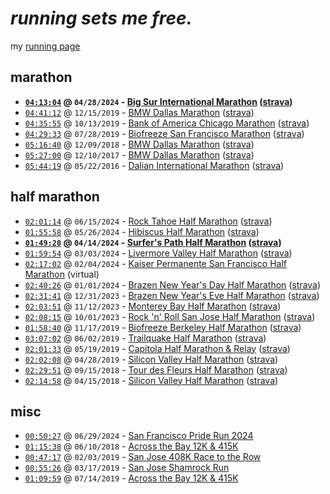 # _running sets me free._

my [running page](https://hanlhe.github.io/running_page/)

## marathon

- **[`04:13:04`](https://results.svetiming.com/big-sur/events/2024/big-sur-international-marathon/2020/entrant?share=1) @ `04/28/2024` - [Big Sur International Marathon](https://www.bigsurmarathon.org/) ([strava](https://www.strava.com/activities/11286020700))**
- [`04:41:12`](https://www.athlinks.com/event/20447/results/Event/898312/Course/1747466/Bib/293) @ `12/15/2019` - [BMW Dallas Marathon](https://www.rundallas.com/events/bmw-dallas-marathon-weekend/) ([strava](https://www.strava.com/activities/10850399377))
- [`04:35:55`](https://www.athlinks.com/event/96107/results/event/887431/course/1712925/bib/59820) @ `10/13/2019` - [Bank of America Chicago Marathon](https://chicagomarathon.com/) ([strava](https://www.strava.com/activities/10850375599))
- [`04:29:33`](https://www.athlinks.com/event/1403/results/Event/872627/Course/1654891/Bib/2636) @ `07/28/2019` - [Biofreeze San Francisco Marathon](https://www.thesfmarathon.com/) ([strava](https://www.strava.com/activities/10850321079))
- [`05:16:40`](https://www.athlinks.com/event/20447/results/Event/701326/Course/1141975/Bib/183) @ `12/09/2018` - [BMW Dallas Marathon](https://www.rundallas.com/events/bmw-dallas-marathon-weekend/) ([strava](https://www.strava.com/activities/10850199860))
- [`05:27:00`](https://www.athlinks.com/event/20447/results/Event/696876/Course/1135965/Bib/2296) @ `12/10/2017` - [BMW Dallas Marathon](https://www.rundallas.com/events/bmw-dallas-marathon-weekend/) ([strava](https://www.strava.com/activities/10850167421))
- [`05:44:19`](http://www.geexek.com/score/pscore?cGlkPTUyNzA3ODcmY2lkPTc2MTMmcmlkPTIzMjQzJm5pZ2h0PTAmb3BlbklkPSZ1c2VySWQ9) @ `05/22/2016` - [Dalian International Marathon](http://www.dlmls.org/) ([strava](https://www.strava.com/activities/10850155155))

## half marathon
- [`02:01:14`](https://www.athlinks.com/event/129479/results/Event/1080826/Course/2474408/Bib/1066) @ `06/15/2024` - [Rock Tahoe Half Marathon](https://www.rocktahoehalfmarathon.com/) ([strava](https://www.strava.com/activities/11660066897))
- [`01:55:58`](https://www.athlinks.com/event/5079/results/Event/1082072/Course/2481064/Bib/239) @ `05/26/2024` - [Hibiscus Half Marathon](https://tropicaltriplecrown.com/hibiscus-half-marathon) ([strava](https://www.strava.com/activities/11504523137))
- **[`01:49:20`](https://results.raceroster.com/v2/en-US/results/g4vymgtxe7rbv5aq/detail/3qxtw3bymsy9phbk) @ `04/14/2024` - [Surfer's Path Half Marathon](https://www.runsurferspath.com/surfers-path-half-marathon) ([strava](https://www.strava.com/activities/11182810546))**
- [`01:59:54`](https://runsignup.com/Race/Results/60381/IndividualResult/sZSK#U36580675) @ `03/03/2024` - [Livermore Valley Half Marathon](https://livermorevalleyhalf.com/) ([strava](https://www.strava.com/activities/10883753674))
- [`02:17:02`](https://events.hakuapp.com/?registration_number=E6196DBC16) @ `02/04/2024` - [Kaiser Permanente San Francisco Half Marathon](https://sanfranciscohalfmarathon.org/) (virtual)
- [`02:40:26`](https://runsignup.com/Race/Results/55369/IndividualResult/HKHJ?resultSetId=431747#U36580675) @ `01/01/2024` - [Brazen New Year's Day Half Marathon](https://brazenracing.com/newyearsday/) ([strava](https://www.strava.com/activities/10475504579))
- [`02:31:41`](https://runsignup.com/Race/Results/55339/IndividualResult/HKgk?resultSetId=431753#U36580675) @ `12/31/2023` - [Brazen New Year's Eve Half Marathon](https://brazenracing.com/newyearseve/) ([strava](https://www.strava.com/activities/10470124071))
- [`02:03:51`](https://events.hakuapp.com/?registration_number=EE1AF39AF7&event_option=b7ca85f49c4d7e6f603b) @ `11/12/2023` - [Monterey Bay Half Marathon](https://www.montereybayhalfmarathon.org/) ([strava](https://www.strava.com/activities/10207401534))
- [`02:08:15`](https://www.athlinks.com/event/24046/results/Event/1065337/Course/2419854/Entry/517623625) @ `10/01/2023` - [Rock 'n' Roll San Jose Half Marathon](https://www.runrocknroll.com/san-jose) ([strava](https://www.strava.com/activities/9958243018))
- [`01:58:40`](https://www.athlinks.com/event/95041/results/Event/893430/Course/1733187/Bib/2567) @ `11/17/2019` - [Biofreeze Berkeley Half Marathon](https://berkeleyhalfmarathon.com/) ([strava](https://www.strava.com/activities/10850390582))
- [`03:07:02`](https://www.athlinks.com/event/43012/results/event/862372/course/1613888/bib/851) @ `06/02/2019` - [Trailquake Half Marathon](https://brazenracing.com/trailquake/) ([strava](https://www.strava.com/activities/10850310278))
- [`02:01:33`](https://www.athlinks.com/event/12659/results/Event/858375/Course/1598012/Bib/727) @ `05/19/2019` - [Capitola Half Marathon & Relay](https://www.runsurferspath.com/marathon/half-marathon/) ([strava](https://www.strava.com/activities/10850279791))
- [`02:02:08`](https://www.athlinks.com/event/235654/results/Event/855075/Course/1585358/Bib/517) @ `04/28/2019` - [Silicon Valley Half Marathon](http://svhalfmarathon.com/) ([strava](https://www.strava.com/activities/10850214843))
- [`02:29:51`](https://www.athlinks.com/event/35571/results/Event/741490/Course/1235346/Bib/1491) @ `09/15/2018` - [Tour des Fleurs Half Marathon](https://www.tourdesfleurs.com/) ([strava](https://www.strava.com/activities/11184706046))
- [`02:14:58`](https://www.athlinks.com/event/235654/results/Event/722926/Course/1187930/Bib/2551) @ `04/15/2018` - [Silicon Valley Half Marathon](http://svhalfmarathon.com/) ([strava](https://www.strava.com/activities/10850184897))

## misc
- [`00:50:27`](https://results.raceroster.com/v2/en-US/results/v3qgveae4g2xa4ct/detail/kpy4jmzfsrjuxucn) @ `06/29/2024` - [San Francisco Pride Run 2024](https://sffr.org/content.aspx?page_id=22&club_id=801899&module_id=481274)
- [`01:15:38`](https://www.athlinks.com/event/19807/results/Event/711028/Course/1162494/Bib/2404) @ `06/10/2018` - [Across the Bay 12K & 415K](http://www.representrunning.com/across-bay-12k-415k/)
- [`00:47:17`](https://www.athlinks.com/event/19352/results/Event/840700/Course/1522884/Bib/2151) @ `02/03/2019` - [San Jose 408K Race to the Row](http://run408k.com/)
- [`00:55:26`](https://www.athlinks.com/event/311027/results/Event/847184/Course/1554401/Bib/336) @ `03/17/2019` - [San Jose Shamrock Run](http://sanjoseshamrockrun.com/)
- [`01:09:59`](https://www.athlinks.com/event/19807/results/Event/869327/Course/1642781/Bib/3122) @ `07/14/2019` - [Across the Bay 12K & 415K](http://www.representrunning.com/across-bay-12k-415k/)
